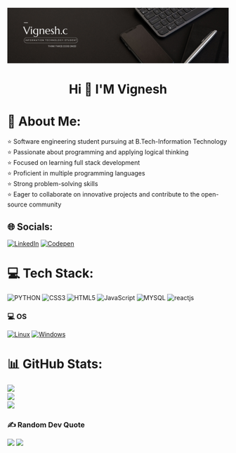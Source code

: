 ![logo](Banner.png)
<h1 align="center">Hi 👋 I'M Vignesh</h1>

# 💫 About Me:
⭐ Software engineering student pursuing at B.Tech-Information Technology<br>⭐ Passionate about programming and applying logical thinking<br>⭐ Focused on learning full stack development<br>⭐ Proficient in multiple programming languages<br>⭐ Strong problem-solving skills<br>⭐ Eager to collaborate on innovative projects and contribute to the open-source community


## 🌐 Socials:
[![LinkedIn](https://img.shields.io/badge/LinkedIn-%230077B5.svg?logo=linkedin&logoColor=white)](https://linkedin.com/in/https://www.linkedin.com/in/vignesh-c-136bb9219/)  [![Codepen](https://img.shields.io/badge/Codepen-000000?style=for-the-badge&logo=codepen&logoColor=white)](https://codepen.io/vignesh-058-it) 
# 💻 Tech Stack:
![PYTHON](https://img.shields.io/badge/PYTHON-%2300599C.svg?style=for-the-badge&logo=PYTHON&logoColor=white)
![CSS3](https://img.shields.io/badge/css3-%231572B6.svg?style=for-the-badge&logo=css3&logoColor=white) ![HTML5](https://img.shields.io/badge/html5-%23E34F26.svg?style=for-the-badge&logo=html5&logoColor=white)  ![JavaScript](https://img.shields.io/badge/javascript-%23323330.svg?style=for-the-badge&logo=javascript&logoColor=%23F7DF1E)
 ![MYSQL](https://img.shields.io/badge/MYSQL-%2300599C.svg?style=for-the-badge&logo=MYSQL&logoColor=white)  ![reactjs](https://img.shields.io/badge/reactjs-%2300599C.svg?style=for-the-badge&logo=reactjs&logoColor=white) 
 ### 💻 OS
[![Linux](https://img.shields.io/badge/linux-black?style=for-the-badge&logo=Linux)](https://github.com/wervlad)
[![Windows](https://img.shields.io/badge/Windows-black?style=for-the-badge&logo=Windows)](https://github.com/wervlad)

# 📊 GitHub Stats:
![](https://github-readme-stats.vercel.app/api?username=vignesh-vc&theme=dark&hide_border=false&include_all_commits=true&count_private=false)<br/>
![](https://github-readme-streak-stats.herokuapp.com/?user=vignesh-vc&theme=dark&hide_border=false)<br/>
![](https://github-readme-stats.vercel.app/api/top-langs/?username=vignesh-vc&theme=dark&hide_border=false&include_all_commits=true&count_private=false&layout=compact)



### ✍️ Random Dev Quote
![](https://quotes-github-readme.vercel.app/api?type=horizontal&theme=tokyonight)
[![](https://visitcount.itsvg.in/api?id=vignesh-vc&icon=5&color=11)](https://visitcount.itsvg.in)


